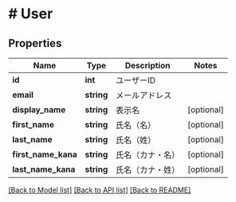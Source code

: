 # # User

## Properties

Name | Type | Description | Notes
------------ | ------------- | ------------- | -------------
**id** | **int** | ユーザーID | 
**email** | **string** | メールアドレス | 
**display_name** | **string** | 表示名 | [optional] 
**first_name** | **string** | 氏名（名） | [optional] 
**last_name** | **string** | 氏名（姓） | [optional] 
**first_name_kana** | **string** | 氏名（カナ・名） | [optional] 
**last_name_kana** | **string** | 氏名（カナ・姓） | [optional] 

[[Back to Model list]](../../README.md#documentation-for-models) [[Back to API list]](../../README.md#documentation-for-api-endpoints) [[Back to README]](../../README.md)


